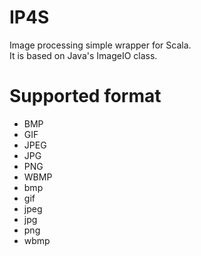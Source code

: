 # IP4S
Image processing simple wrapper for Scala.  
It is based on Java's ImageIO class.

# Supported format
- BMP
- GIF
- JPEG
- JPG
- PNG 
- WBMP
- bmp
- gif
- jpeg
- jpg
- png
- wbmp
